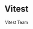 ---
title: "Vitest"
description: "Blazing fast unit test framework powered by Vite with Jest-compatible API."
topic: "Developer Tools"
category: tool
author: "Vitest Team"
url: "https://vitest.dev/"
tags: ["testing", "unit-tests", "vite", "javascript", "jest-compatible"]
difficulty: intermediate
format: software
estimatedTime: "Variable"
license: "MIT"
isFree: true
isOpenSource: true
publishedAt: 2025-10-16
featured: false
---